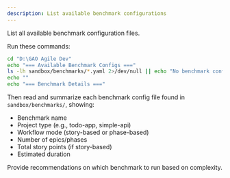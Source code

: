 ```yaml
---
description: List available benchmark configurations
---
```


List all available benchmark configuration files.

Run these commands:

```bash
cd "D:\GAO Agile Dev"
echo "=== Available Benchmark Configs ==="
ls -lh sandbox/benchmarks/*.yaml 2>/dev/null || echo "No benchmark configs found"
echo ""
echo "=== Benchmark Details ==="
```

Then read and summarize each benchmark config file found in `sandbox/benchmarks/`, showing:
- Benchmark name
- Project type (e.g., todo-app, simple-api)
- Workflow mode (story-based or phase-based)
- Number of epics/phases
- Total story points (if story-based)
- Estimated duration

Provide recommendations on which benchmark to run based on complexity.

